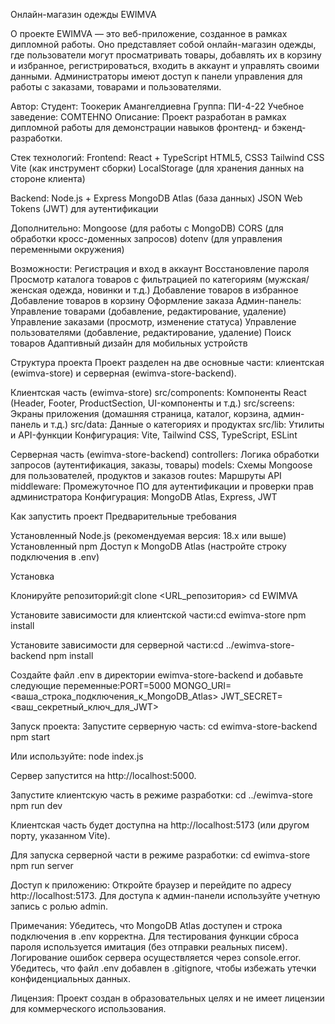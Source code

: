 Онлайн-магазин одежды EWIMVA

О проекте
EWIMVA — это веб-приложение, созданное в рамках дипломной работы. Оно представляет собой онлайн-магазин одежды, где пользователи могут просматривать товары, добавлять их в корзину и избранное, регистрироваться, входить в аккаунт и управлять своими данными. Администраторы имеют доступ к панели управления для работы с заказами, товарами и пользователями.

Автор:
Студент: Тоокерик Амангелдиевна
Группа: ПИ-4-22
Учебное заведение: COMTEHNO
Описание: Проект разработан в рамках дипломной работы для демонстрации навыков фронтенд- и бэкенд-разработки.

Стек технологий:
Frontend:
React + TypeScript
HTML5, CSS3
Tailwind CSS
Vite (как инструмент сборки)
LocalStorage (для хранения данных на стороне клиента)


Backend:
Node.js + Express
MongoDB Atlas (база данных)
JSON Web Tokens (JWT) для аутентификации


Дополнительно:
Mongoose (для работы с MongoDB)
CORS (для обработки кросс-доменных запросов)
dotenv (для управления переменными окружения)


Возможности:
Регистрация и вход в аккаунт
Восстановление пароля
Просмотр каталога товаров с фильтрацией по категориям (мужская/женская одежда, новинки и т.д.)
Добавление товаров в избранное
Добавление товаров в корзину
Оформление заказа
Админ-панель:
Управление товарами (добавление, редактирование, удаление)
Управление заказами (просмотр, изменение статуса)
Управление пользователями (добавление, редактирование, удаление)
Поиск товаров
Адаптивный дизайн для мобильных устройств

Структура проекта
Проект разделен на две основные части: клиентская (ewimva-store) и серверная (ewimva-store-backend).

Клиентская часть (ewimva-store)
src/components: Компоненты React (Header, Footer, ProductSection, UI-компоненты и т.д.)
src/screens: Экраны приложения (домашняя страница, каталог, корзина, админ-панель и т.д.)
src/data: Данные о категориях и продуктах
src/lib: Утилиты и API-функции
Конфигурация: Vite, Tailwind CSS, TypeScript, ESLint

Серверная часть (ewimva-store-backend)
controllers: Логика обработки запросов (аутентификация, заказы, товары)
models: Схемы Mongoose для пользователей, продуктов и заказов
routes: Маршруты API
middleware: Промежуточное ПО для аутентификации и проверки прав администратора
Конфигурация: MongoDB Atlas, Express, JWT

Как запустить проект
Предварительные требования

Установленный Node.js (рекомендуемая версия: 18.x или выше)
Установленный npm
Доступ к MongoDB Atlas (настройте строку подключения в .env)

Установка

Клонируйте репозиторий:git clone <URL_репозитория>
cd EWIMVA


Установите зависимости для клиентской части:cd ewimva-store
npm install


Установите зависимости для серверной части:cd ../ewimva-store-backend
npm install


Создайте файл .env в директории ewimva-store-backend и добавьте следующие переменные:PORT=5000
MONGO_URI=<ваша_строка_подключения_к_MongoDB_Atlas>
JWT_SECRET=<ваш_секретный_ключ_для_JWT>


Запуск проекта:
Запустите серверную часть:
cd ewimva-store-backend
npm start

Или используйте:
node index.js

Сервер запустится на http://localhost:5000.

Запустите клиентскую часть в режиме разработки:
cd ../ewimva-store
npm run dev

Клиентская часть будет доступна на http://localhost:5173 (или другом порту, указанном Vite).

Для запуска серверной части в режиме разработки:
cd ewimva-store
npm run server


Доступ к приложению:
Откройте браузер и перейдите по адресу http://localhost:5173.
Для доступа к админ-панели используйте учетную запись с ролью admin.

Примечания:
Убедитесь, что MongoDB Atlas доступен и строка подключения в .env корректна.
Для тестирования функции сброса пароля используется имитация (без отправки реальных писем).
Логирование ошибок сервера осуществляется через console.error.
Убедитесь, что файл .env добавлен в .gitignore, чтобы избежать утечки конфиденциальных данных.

Лицензия:
Проект создан в образовательных целях и не имеет лицензии для коммерческого использования.
